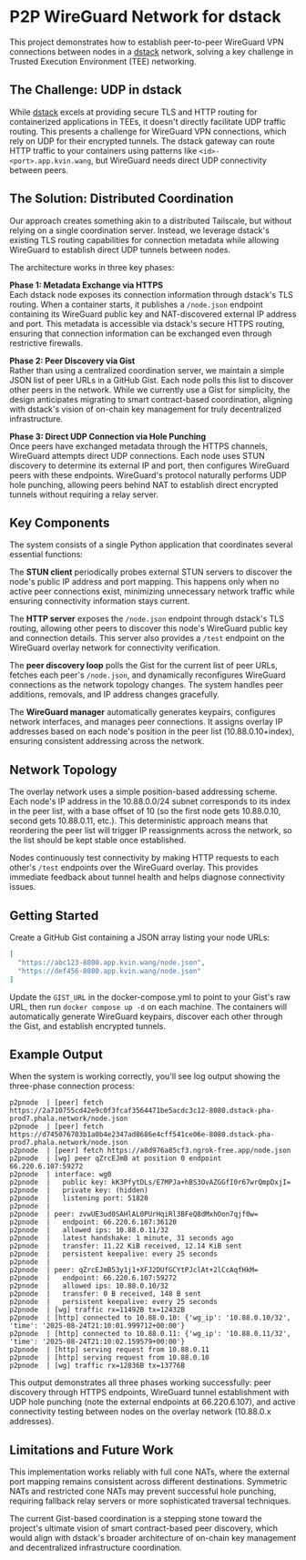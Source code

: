 # P2P WireGuard Network for dstack

This project demonstrates how to establish peer-to-peer WireGuard VPN connections between nodes in a [dstack](https://github.com/Dstack-TEE/dstack) network, solving a key challenge in Trusted Execution Environment (TEE) networking.

## The Challenge: UDP in dstack

While [dstack](https://github.com/Dstack-TEE/dstack) excels at providing secure TLS and HTTP routing for containerized applications in TEEs, it doesn't directly facilitate UDP traffic routing. This presents a challenge for WireGuard VPN connections, which rely on UDP for their encrypted tunnels. The dstack gateway can route HTTP traffic to your containers using patterns like `<id>-<port>.app.kvin.wang`, but WireGuard needs direct UDP connectivity between peers.

## The Solution: Distributed Coordination

Our approach creates something akin to a distributed Tailscale, but without relying on a single coordination server. Instead, we leverage dstack's existing TLS routing capabilities for connection metadata while allowing WireGuard to establish direct UDP tunnels between nodes.

The architecture works in three key phases:

**Phase 1: Metadata Exchange via HTTPS**  
Each dstack node exposes its connection information through dstack's TLS routing. When a container starts, it publishes a `/node.json` endpoint containing its WireGuard public key and NAT-discovered external IP address and port. This metadata is accessible via dstack's secure HTTPS routing, ensuring that connection information can be exchanged even through restrictive firewalls.

**Phase 2: Peer Discovery via Gist**  
Rather than using a centralized coordination server, we maintain a simple JSON list of peer URLs in a GitHub Gist. Each node polls this list to discover other peers in the network. While we currently use a Gist for simplicity, the design anticipates migrating to smart contract-based coordination, aligning with dstack's vision of on-chain key management for truly decentralized infrastructure.

**Phase 3: Direct UDP Connection via Hole Punching**  
Once peers have exchanged metadata through the HTTPS channels, WireGuard attempts direct UDP connections. Each node uses STUN discovery to determine its external IP and port, then configures WireGuard peers with these endpoints. WireGuard's protocol naturally performs UDP hole punching, allowing peers behind NAT to establish direct encrypted tunnels without requiring a relay server.

## Key Components

The system consists of a single Python application that coordinates several essential functions:

The **STUN client** periodically probes external STUN servers to discover the node's public IP address and port mapping. This happens only when no active peer connections exist, minimizing unnecessary network traffic while ensuring connectivity information stays current.

The **HTTP server** exposes the `/node.json` endpoint through dstack's TLS routing, allowing other peers to discover this node's WireGuard public key and connection details. This server also provides a `/test` endpoint on the WireGuard overlay network for connectivity verification.

The **peer discovery loop** polls the Gist for the current list of peer URLs, fetches each peer's `/node.json`, and dynamically reconfigures WireGuard connections as the network topology changes. The system handles peer additions, removals, and IP address changes gracefully.

The **WireGuard manager** automatically generates keypairs, configures network interfaces, and manages peer connections. It assigns overlay IP addresses based on each node's position in the peer list (10.88.0.10+index), ensuring consistent addressing across the network.

## Network Topology

The overlay network uses a simple position-based addressing scheme. Each node's IP address in the 10.88.0.0/24 subnet corresponds to its index in the peer list, with a base offset of 10 (so the first node gets 10.88.0.10, second gets 10.88.0.11, etc.). This deterministic approach means that reordering the peer list will trigger IP reassignments across the network, so the list should be kept stable once established.

Nodes continuously test connectivity by making HTTP requests to each other's `/test` endpoints over the WireGuard overlay. This provides immediate feedback about tunnel health and helps diagnose connectivity issues.

## Getting Started

Create a GitHub Gist containing a JSON array listing your node URLs:

```json
[
  "https://abc123-8080.app.kvin.wang/node.json",
  "https://def456-8080.app.kvin.wang/node.json"
]
```

Update the `GIST_URL` in the docker-compose.yml to point to your Gist's raw URL, then run `docker compose up -d` on each machine. The containers will automatically generate WireGuard keypairs, discover each other through the Gist, and establish encrypted tunnels.

## Example Output

When the system is working correctly, you'll see log output showing the three-phase connection process:

```
p2pnode  | [peer] fetch https://2a710755cd42e9c0f3fcaf3564471be5acdc3c12-8080.dstack-pha-prod7.phala.network/node.json
p2pnode  | [peer] fetch https://d745076703b1a0b4e2347ad8686e4cff541ce06e-8080.dstack-pha-prod7.phala.network/node.json
p2pnode  | [peer] fetch https://a8d976a85cf3.ngrok-free.app/node.json
p2pnode  | [wg] peer qZrcEJmB at position 0 endpoint 66.220.6.107:59272
p2pnode  | interface: wg0
p2pnode  |   public key: kK3PfytDLs/E7MPJa+hBS3OvAZGGfI0r67wrQmpDxjI=
p2pnode  |   private key: (hidden)
p2pnode  |   listening port: 51820
p2pnode  | 
p2pnode  | peer: zvwUE3ud0SAHlAL0PUrHqiRl3BFeQ8dMxhOon7qjf0w=
p2pnode  |   endpoint: 66.220.6.107:36120
p2pnode  |   allowed ips: 10.88.0.11/32
p2pnode  |   latest handshake: 1 minute, 31 seconds ago
p2pnode  |   transfer: 11.22 KiB received, 12.14 KiB sent
p2pnode  |   persistent keepalive: every 25 seconds
p2pnode  | 
p2pnode  | peer: qZrcEJmB53y1j1+XFJ2DUfGCYtPJclAt+2lCcAqfHkM=
p2pnode  |   endpoint: 66.220.6.107:59272
p2pnode  |   allowed ips: 10.88.0.10/32
p2pnode  |   transfer: 0 B received, 148 B sent
p2pnode  |   persistent keepalive: every 25 seconds
p2pnode  | [wg] traffic rx=11492B tx=12432B
p2pnode  | [http] connected to 10.88.0.10: {'wg_ip': '10.88.0.10/32', 'time': '2025-08-24T21:10:01.999712+00:00'}
p2pnode  | [http] connected to 10.88.0.11: {'wg_ip': '10.88.0.11/32', 'time': '2025-08-24T21:10:02.159579+00:00'}
p2pnode  | [http] serving request from 10.88.0.11
p2pnode  | [http] serving request from 10.88.0.10
p2pnode  | [wg] traffic rx=12836B tx=13776B
```

This output demonstrates all three phases working successfully: peer discovery through HTTPS endpoints, WireGuard tunnel establishment with UDP hole punching (note the external endpoints at 66.220.6.107), and active connectivity testing between nodes on the overlay network (10.88.0.x addresses).

## Limitations and Future Work

This implementation works reliably with full cone NATs, where the external port mapping remains consistent across different destinations. Symmetric NATs and restricted cone NATs may prevent successful hole punching, requiring fallback relay servers or more sophisticated traversal techniques.

The current Gist-based coordination is a stepping stone toward the project's ultimate vision of smart contract-based peer discovery, which would align with dstack's broader architecture of on-chain key management and decentralized infrastructure coordination.
